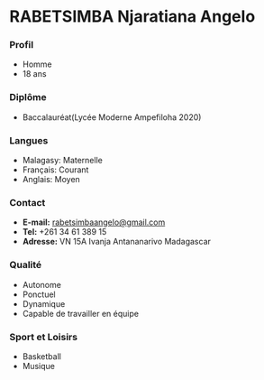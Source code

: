 #            **RABETSIMBA Njaratiana Angelo**

### Profil

- Homme
- 18 ans

### Diplôme

- Baccalauréat(Lycée Moderne Ampefiloha 2020)

### Langues

- Malagasy: Maternelle
- Français: Courant
- Anglais: Moyen

### Contact

- **E-mail:**  rabetsimbaangelo@gmail.com
- **Tel:** +261 34 61 389 15
- **Adresse:**  VN 15A Ivanja Antananarivo Madagascar

### Qualité 

- Autonome
- Ponctuel
- Dynamique
- Capable de travailler en équipe

### Sport et Loisirs

- Basketball
- Musique